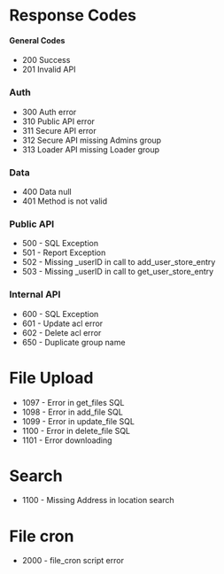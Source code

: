 # Response Codes

#### General Codes

- 200 Success
- 201 Invalid API

### Auth

- 300 Auth error
- 310 Public API error
- 311 Secure API error
- 312 Secure API missing Admins group
- 313 Loader API missing Loader group

### Data

- 400 Data null
- 401 Method is not valid

### Public API

* 500 - SQL Exception
* 501 - Report Exception
* 502 - Missing _userID in call to add_user_store_entry
* 503 - Missing _userID in call to get_user_store_entry

### Internal API

* 600 - SQL Exception
* 601 - Update acl error
* 602 - Delete acl error
* 650 - Duplicate group name

# File Upload

* 1097 - Error in get_files SQL
* 1098 - Error in add_file SQL
* 1099 - Error in update_file SQL
* 1100 - Error in delete_file SQL
* 1101 - Error downloading

# Search

* 1100 - Missing Address in location search

# File cron

* 2000 - file_cron script error

